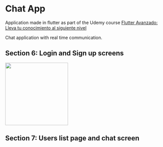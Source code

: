 # Chat App

Application made in flutter as part of the Udemy course [Flutter Avanzado: Lleva tu conocimiento al siguiente nivel](https://www.udemy.com/course/flutter-avanzado-fernando-herrera/)

Chat application with real time communication.

## Section 6: Login and Sign up screens

<img src="https://github.com/IvanLpJc/Flutter-ChatApp/blob/main/demo.gif" width=200px> 

## Section 7: Users list page and chat screen
